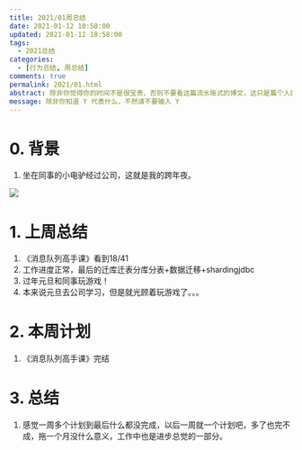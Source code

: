 ```yaml
---
title: 2021/01周总结
date: 2021-01-12 10:58:00
updated: 2021-01-12 10:58:00
tags:
  - 2021总结
categories: 
  - [行为总结, 周总结]
comments: true
permalink: 2021/01.html  
abstract: 除非你觉得你的时间不是很宝贵，否则不要看这篇流水账式的博文，这只是篇个人的工作的学习一个总结而已，没有包含任何的技术细节
message: 除非你知道 Y 代表什么，不然请不要输入 Y
---
```



# 0. 背景

1. 坐在同事的小电驴经过公司，这就是我的跨年夜。

<!--more-->

![][0]

# 1. 上周总结

1. 《消息队列高手课》看到18/41
2. 工作进度正常，最后的迁库迁表分库分表+数据迁移+shardingjdbc
3. 过年元旦和同事玩游戏！
4. 本来说元旦去公司学习，但是就光顾着玩游戏了。。。

# 2. 本周计划

1. 《消息队列高手课》完结

# 3. 总结

1. 感觉一周多个计划到最后什么都没完成，以后一周就一个计划吧，多了也完不成，拖一个月没什么意义，工作中也是进步总觉的一部分。

[0]: hhttps://cdn.nlark.com/yuque/0/2021/png/203689/1610419946633-c04489fd-d66d-461e-94ee-f8a64673ddf4.png?x-oss-process=image%2Fwatermark%2Ctype_d3F5LW1pY3JvaGVp%2Csize_14%2Ctext_bGl3ZW5ndWFuZw%3D%3D%2Ccolor_FFFFFF%2Cshadow_50%2Ct_80%2Cg_se%2Cx_10%2Cy_10%2Fresize%2Cw_1038
